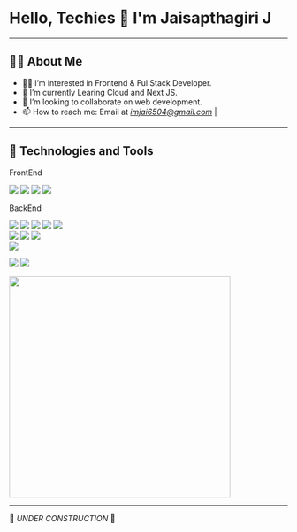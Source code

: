 # Hello, Techies 👋 I'm Jaisapthagiri J

---

## 🧑‍💻 About Me
- 👨‍💻 I’m interested in Frontend & Ful Stack Developer.
- 🧠 I’m currently Learing Cloud and Next JS.
- 💞 I’m looking to collaborate on web development.
- 📫 How to reach me: Email at *imjai6504@gmail.com* |

---

## 🚀 Technologies and Tools
<p align="left">
  <p>FrontEnd</p>
<img src="https://img.shields.io/badge/HTML5-E34F26?style=flat&logo=html5&logoColor=white"/> 
<img src="https://img.shields.io/badge/CSS3-1572B6?style=flat&logo=css3&logoColor=white"/> 
<img src="https://img.shields.io/badge/JavaScript-F7DF1E?style=flat&logo=javascript&logoColor=black"/>
<img src="https://img.shields.io/badge/React-61DAFB?style=flat&logo=react&logoColor=black"/>
<br>
<p>BackEnd</p>
<img src="https://img.shields.io/badge/Node.js-339933?style=flat&logo=nodedotjs&logoColor=white"/>
<img src="https://img.shields.io/badge/Next.js-000000?style=flat&logo=next.js&logoColor=white"/>
<img src="https://img.shields.io/badge/Java-ED8B00?style=flat&logo=java&logoColor=white"/>
<img src="https://img.shields.io/badge/Python-14354C?style=flat&logo=python&logoColor=white"/>
<img src="https://img.shields.io/badge/Express.js-000000?style=flat&logo=express&logoColor=white"/>
<br>
<!-- Tech Skills -->

<img src="https://img.shields.io/badge/VS%20Code-007ACC?style=flat&logo=visual-studio-code&logoColor=white"/>
<img src="https://img.shields.io/badge/Git-F05032?style=flat&logo=git&logoColor=white"/> 
<img src="https://img.shields.io/badge/GitHub-181717?style=flat&logo=github&logoColor=white"/>
<br>
<!-- Databases -->
<img src="https://img.shields.io/badge/MongoDB-47A248?style=flat&logo=mongodb&logoColor=white"/>

<!-- Personal Interests -->
<img src="https://img.shields.io/badge/Music-Lover-1DB954?style=flat&logo=spotify&logoColor=white"/> <!-- Spotify: green -->
<img src="https://img.shields.io/badge/Chess-Player-000000?style=flat&logo=chess&logoColor=white"/> <!-- Chess: black -->


<img src="https://media.giphy.com/media/qgQUggAC3Pfv687qPC/giphy.gif" width="400"/>

</p>

---

🚧 *UNDER CONSTRUCTION* 🚧
